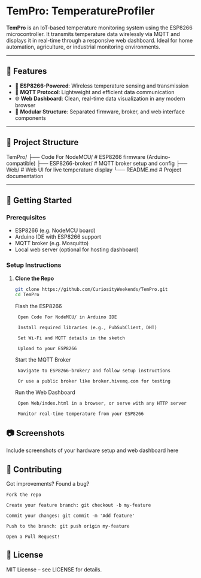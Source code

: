 # TemPro: TemperatureProfiler

**TemPro** is an IoT-based temperature monitoring system using the ESP8266 microcontroller. It transmits temperature data wirelessly via MQTT and displays it in real-time through a responsive web dashboard. Ideal for home automation, agriculture, or industrial monitoring environments.

---

## 🔧 Features

- 📡 **ESP8266-Powered**: Wireless temperature sensing and transmission
- 🧠 **MQTT Protocol**: Lightweight and efficient data communication
- 🌐 **Web Dashboard**: Clean, real-time data visualization in any modern browser
- 🧩 **Modular Structure**: Separated firmware, broker, and web interface components

---

## 📁 Project Structure

TemPro/
├── Code For NodeMCU/ # ESP8266 firmware (Arduino-compatible)
├── ESP8266-broker/ # MQTT broker setup and config
├── Web/ # Web UI for live temperature display
└── README.md # Project documentation


---

## 🚀 Getting Started

### Prerequisites

- ESP8266 (e.g. NodeMCU board)
- Arduino IDE with ESP8266 support
- MQTT broker (e.g. Mosquitto)
- Local web server (optional for hosting dashboard)

### Setup Instructions

1. **Clone the Repo**

   ```bash
   git clone https://github.com/CuriosityWeekends/TemPro.git
   cd TemPro
   ```
    Flash the ESP8266

        Open Code For NodeMCU/ in Arduino IDE

        Install required libraries (e.g., PubSubClient, DHT)

        Set Wi-Fi and MQTT details in the sketch

        Upload to your ESP8266

    Start the MQTT Broker

        Navigate to ESP8266-broker/ and follow setup instructions

        Or use a public broker like broker.hivemq.com for testing

    Run the Web Dashboard

        Open Web/index.html in a browser, or serve with any HTTP server

        Monitor real-time temperature from your ESP8266

## 📷 Screenshots

Include screenshots of your hardware setup and web dashboard here
## 🤝 Contributing

Got improvements? Found a bug?

    Fork the repo

    Create your feature branch: git checkout -b my-feature

    Commit your changes: git commit -m 'Add feature'

    Push to the branch: git push origin my-feature

    Open a Pull Request!

## 📄 License

MIT License – see LICENSE for details.
